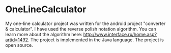 # OneLineCalculator
My one-line calculator project was written for the android project "converter &amp; calculator". I have used the reverse polish notation algorithm. You can learn more about the algorithm here: http://www.interface.ru/home.asp?artid=1492. The project is implemented in the Java language. The project is open source.
